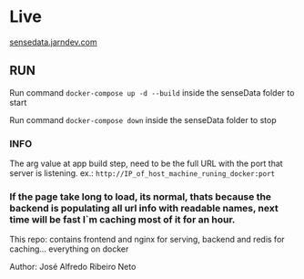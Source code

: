 # Live
[sensedata.jarndev.com](http://sensedata.jarndev.com)


## RUN 

Run command ` docker-compose up -d --build ` inside the senseData folder to start

Run command ` docker-compose down ` inside the senseData folder to stop

### INFO

The arg value at app build step, need to be the full URL with the port that server is listening. ex.: `http://IP_of_host_machine_runing_docker:port`

### If the page take long to load, its normal, thats because the backend is populating all url info with readable names, next time will be fast I`m caching most of it for an hour.


This repo: contains frontend and nginx for serving, backend and redis for caching... everything on docker 




Author: José Alfredo Ribeiro Neto
